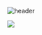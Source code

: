 ![header](https://capsule-render.vercel.app/api?type=slice&color=auto&height=300&text=Hello&fontSize=80&rotate=20&fontAlign=60&fontAlignY=23&desc=I'm%20illymydev&descSize=30&descAlign=70&descAlignY=40)

<img src="https://img.shields.io/badge/Node.js-339933?style=flat-square&logo=nodedotjs&logoColor=white">

